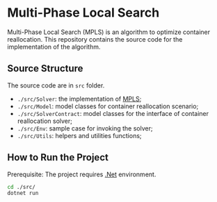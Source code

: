 # Multi-Phase Local Search

Multi-Phase Local Search (MPLS) is an algorithm to optimize container reallocation. This repository contains the source code for the implementation of the algorithm.

## Source Structure

The source code are in `src` folder.

* `./src/Solver`: the implementation of [MPLS](./src/Solver/MplsAllocationSolver.cs);
* `./src/Model`: model classes for container reallocation scenario;
* `./src/SolverContract`: model classes for the interface of container reallocation solver;
* `./src/Env`: sample case for invoking the solver;
* `./src/Utils`: helpers and utilities functions;

## How to Run the Project

Prerequisite: The project requires [.Net](https://dotnet.microsoft.com/download) environment.

```bash
cd ./src/
dotnet run
```
